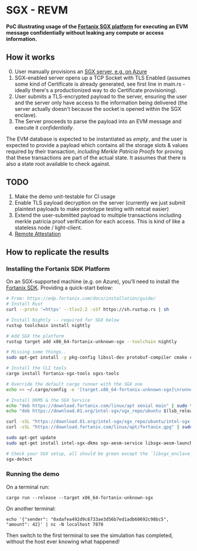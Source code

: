 # SGX - REVM

**PoC illustrating usage of the [Fortanix SGX platform](https://edp.fortanix.com/docs/) for executing
an EVM message confidentially without leaking any compute or access
information.**

## How it works

0. User manually provisions an [SGX server, e.g. on Azure](https://learn.microsoft.com/en-us/azure/confidential-computing/quick-create-portal)
1. SGX-enabled server opens up a TCP Socket with TLS Enabled (assumes some kind of Certificate is already generated, see first line in main.rs - ideally there's a productionized way to do Certificate provisioning).
2. User submits a TLS-encrypted payload to the server, ensuring the user and the server only have access to the information being delivered (the server actually doesn't because the socket is opened within the SGX enclave).
3. The Server proceeds to parse the payload into an EVM message and execute it _confidentially_.

The EVM database is expected to be instantiated as _empty_, and the user is expected to provide a payload which contains all the storage slots & values required by their transaction, _including Merkle Patricia Proofs_ for proving that these transactions are part of the actual state. It assumes that there is also a state root available to check against.

## TODO

1. Make the demo unit-testable for CI usage
1. Enable TLS payload decryption on the server (currently we just submit plaintext payloads to make prototype testing with netcat easier)
1. Extend the user-submitted payload to multiple transactions including merkle patricia proof verification for each access. This is kind of like a stateless node / light-client.
1. [Remote Attestation](https://edp.fortanix.com/docs/examples/attestation/)

## How to replicate the results

### Installing the Fortanix SDK Platform

On an SGX-supported machine (e.g. on Azure), you'll need to install the [Fortanix SDK](https://edp.fortanix.com/docs/).
Providing a quick-start below:

```bash
# From: https://edp.fortanix.com/docs/installation/guide/
# Install Rust
curl --proto '=https' --tlsv2.2 -sSf https://sh.rustup.rs | sh

# Install Nightly -- required for SGX below
rustup toolchain install nightly

# Add SGX the platform
rustup target add x86_64-fortanix-unknown-sgx --toolchain nightly

# Missing some things..
sudo apt-get install -y pkg-config libssl-dev protobuf-compiler cmake clang

# Install the CLI tools
cargo install fortanix-sgx-tools sgxs-tools

# Override the default cargo runner with the SGX one
echo >> ~/.cargo/config -e '[target.x86_64-fortanix-unknown-sgx]\nrunner = "ftxsgx-runner-cargo"'

# Install DKMS & the SGX Service
echo "deb https://download.fortanix.com/linux/apt xenial main" | sudo tee -a /etc/apt/sources.list.d/fortanix.list >/dev/null
echo "deb https://download.01.org/intel-sgx/sgx_repo/ubuntu $(lsb_release -cs) main" | sudo tee -a /etc/apt/sources.list.d/intel-sgx.list >/dev/null

curl -sSL "https://download.01.org/intel-sgx/sgx_repo/ubuntu/intel-sgx-deb.key" | sudo -E apt-key add -
curl -sSL "https://download.fortanix.com/linux/apt/fortanix.gpg" | sudo -E apt-key add -

sudo apt-get update
sudo apt-get install intel-sgx-dkms sgx-aesm-service libsgx-aesm-launch-plugin

# Check your SGX setup, all should be green except the `libsgx_enclave_common` maybe.
sgx-detect
```

### Running the demo

On a terminal run:
```
cargo run --release --target x86_64-fortanix-unknown-sgx
```

On another terminal:
```
echo '{"sender": "0xdafea492d9c6733ae3d56b7ed1adb60692c98bc5", "amount": 42}' | nc -N localhost 7878

```

Then switch to the first terminal to see the simulation has completed, without the host ever knowing what happened!
